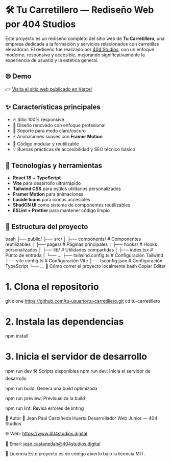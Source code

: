 # 🛠️ Tu Carretillero — Rediseño Web por 404 Studios

Este proyecto es un rediseño completo del sitio web de **Tu Carretillero**, una empresa dedicada a la formación y servicios relacionados con carretillas elevadoras. El rediseño fue realizado por [404 Studios](https://www.404studios.digital), con un enfoque moderno, responsivo y accesible, mejorando significativamente la experiencia de usuario y la estética general.

## 🌐 Demo

👉 [Visita el sitio web publicado en Vercel](https://tucarretillero.vercel.app)

## ✨ Características principales

- 🔥 Sitio 100% responsive
- 🎨 Diseño renovado con enfoque profesional
- 🌙 Soporte para modo claro/oscuro
- ⚡ Animaciones suaves con **Framer Motion**
- 🧠 Código modular y reutilizable
- 💡 Buenas prácticas de accesibilidad y SEO técnico básico

## 🧰 Tecnologías y herramientas

- **React 18** + **TypeScript**
- **Vite** para desarrollo ultrarrápido
- **Tailwind CSS** para estilos utilitarios personalizados
- **Framer Motion** para animaciones
- **Lucide Icons** para íconos accesibles
- **ShadCN UI** como sistema de componentes reutilizables
- **ESLint + Prettier** para mantener código limpio

## 📁 Estructura del proyecto

bash
├── public/
├── src/
│   ├── components/        # Componentes reutilizables
│   ├── pages/             # Páginas principales
│   ├── hooks/             # Hooks personalizados
│   ├── lib/               # Utilidades compartidas
│   ├── index.tsx          # Punto de entrada
│   └── ...
├── tailwind.config.ts     # Configuración Tailwind
├── vite.config.ts         # Configuración Vite
├── tsconfig.json          # Configuración TypeScript
└── ...
🚀 Cómo correr el proyecto localmente
bash
Copiar
Editar
# 1. Clona el repositorio
git clone https://github.com/tu-usuario/tu-carretillero.git
cd tu-carretillero

# 2. Instala las dependencias
npm install

# 3. Inicia el servidor de desarrollo
npm run dev
🛠 Scripts disponibles
npm run dev: Inicia el servidor de desarrollo

npm run build: Genera una build optimizada

npm run preview: Previsualiza la build

npm run lint: Revisa errores de linting

🧠 Autor
👤 Jean Paul Castañeda Huerta
Desarrollador Web Junior — 404 Studios

🌐 Web: https://www.404studios.digital

📧 Email: jean.castanedah@404studios.digital

📄 Licencia
Este proyecto es de código abierto bajo la licencia MIT.
